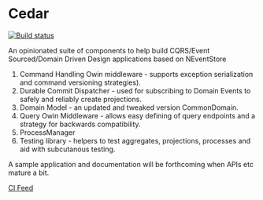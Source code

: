 Cedar
===

[![Build status](https://ci.appveyor.com/api/projects/status/4ck4andqsnnrbes1)](https://ci.appveyor.com/project/damianh/cedar) 

An opinionated suite of components to help build CQRS/Event Sourced/Domain Driven Design applications based on NEventStore

 1. Command Handling Owin middleware - supports exception serialization and command versioning strategies).
 2. Durable Commit Dispatcher - used for subscribing to Domain Events to safely and reliably create projections.
 3. Domain Model - an updated and tweaked version CommonDomain.
 4. Query Owin Middleware - allows easy defining of query endpoints and a strategy for backwards compatibility.
 5. ProcessManager
 6. Testing library - helpers to test aggregates, projections, processes and aid with subcutanous testing.

A sample application and documentation will be forthcoming when APIs etc mature a bit.

[CI Feed](https://www.myget.org/F/dh/)
